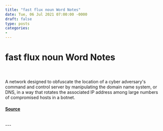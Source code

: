 ```yaml
---
title: "fast flux noun Word Notes"
date: Tue, 06 Jul 2021 07:00:00 -0000
draft: false
type: posts
categories: 
- 
---
```

# fast flux noun Word Notes

<br/>

<br/>
A network designed to obfuscate the location of a cyber adversary's command and control server by manipulating the domain name system, or DNS, in a way that rotates the associated IP address among large numbers of compromised hosts in a botnet.

#### [Source](https://thecyberwire.com/podcasts/word-notes/54/notes)

<br/>
---
